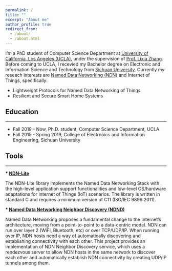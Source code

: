 ```yaml
---
permalink: /
title: ""
excerpt: "About me"
author_profile: true
redirect_from: 
  - /about/
  - /about.html
---
```


I’m a PhD student of Computer Science Department at [University of California, Los Angeles (UCLA)](http://www.ucla.edu), under the supervision of [Prof. Lixia Zhang](http://web.cs.ucla.edu/~lixia/old-papers.html). Before coming to UCLA, I recevied my Bachelor degree on Electronic and Information Science and Technology from [Sichuan University](http://www.scu.edu.cn). Currently my reseach interests are [Named Data Networking (NDN)](https://named-data.net) and Internet of Things, specifically:

* Lightweight Protocols for Named Data Networking of Things
* Resilient and Secure Smart Home Systems


## Education 
-----------------
* Fall 2019 - Now, Ph.D. student, Computer Science Department, UCLA
* Fall 2015 - Spring 2019, College of Electrnoics and Information Engineering, Sichuan University

## Tools
-----------------
**\* [NDN-Lite](https://github.com/named-data-iot/ndn-lite)**  

The NDN-Lite library implements the Named Data Networking Stack with the high-level application support functionalities and low-level OS/hardware adaptations for Internet of Things (IoT) scenarios. The library is written in standard C and requires a minimum version of C11 (ISO/IEC 9899:2011).

**\* [Named Data Networking Neighbor Discovery (NDND)](https://github.com/Zhiyi-Zhang/NDND)**  

Named Data Networking proposes a fundamental change to the Internet’s architecture, moving from a point-to-point to a data-centric model. NDN can run over layer 2 (WiFi, Bluetooth, etc) or over TCP/UDP/IP. When running over IP, NDN hosts need a way of automatically discovering and establishing connectivity with each other. This project provides an implementation of NDN Neighbor Discovery service, which uses a rendezvous server to allow NDN hosts in the same network to discover each other and automatically establish NDN connectivity by creating UDP/IP tunnels among them.